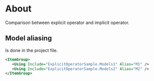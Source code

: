 ﻿# About

Comparison between explicit operator and implicit operator.

## Model aliasing

Is done in the project file.

```xml
<ItemGroup>
   <Using Include="ExplicitOperatorSample.Models1" Alias="M1" />
   <Using Include="ExplicitOperatorSample.Models2" Alias="M2" />
</ItemGroup>
```

